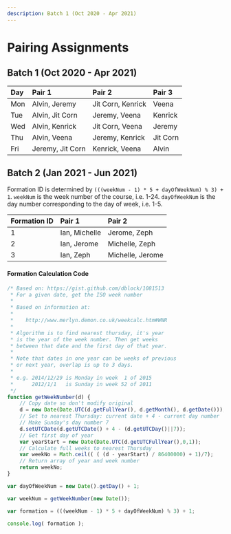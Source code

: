 ```yaml
---
description: Batch 1 (Oct 2020 - Apr 2021)
---
```


# Pairing Assignments

## Batch 1 \(Oct 2020 - Apr 2021\)

| Day | Pair 1 | Pair 2 | Pair 3 |
| :--- | :--- | :--- | :--- |
| Mon | Alvin, Jeremy | Jit Corn, Kenrick | Veena |
| Tue | Alvin, Jit Corn | Jeremy, Veena | Kenrick |
| Wed | Alvin, Kenrick | Jit Corn, Veena | Jeremy |
| Thu | Alvin, Veena | Jeremy, Kenrick | Jit Corn |
| Fri | Jeremy, Jit Corn | Kenrick, Veena | Alvin |

## Batch 2 \(Jan 2021 - Jun 2021\)

Formation ID is determined by `(((weekNum - 1) * 5 + dayOfWeekNum) % 3) + 1`. `weekNum` is the week number of the course, i.e. 1-24. `dayOfWeekNum` is the day number corresponding to the day of week, i.e. 1-5.

| Formation ID | Pair 1 | Pair 2 |
| :--- | :--- | :--- |
| 1 | Ian, Michelle | Jerome, Zeph |
| 2 | Ian, Jerome | Michelle, Zeph |
| 3 | Ian, Zeph | Michelle, Jerome |

#### Formation Calculation Code

```javascript
/* Based on: https://gist.github.com/dblock/1081513
 * For a given date, get the ISO week number
 *
 * Based on information at:
 *
 *    http://www.merlyn.demon.co.uk/weekcalc.htm#WNR
 *
 * Algorithm is to find nearest thursday, it's year
 * is the year of the week number. Then get weeks
 * between that date and the first day of that year.
 *
 * Note that dates in one year can be weeks of previous
 * or next year, overlap is up to 3 days.
 *
 * e.g. 2014/12/29 is Monday in week  1 of 2015
 *      2012/1/1   is Sunday in week 52 of 2011
 */
function getWeekNumber(d) {
    // Copy date so don't modify original
    d = new Date(Date.UTC(d.getFullYear(), d.getMonth(), d.getDate()));
    // Set to nearest Thursday: current date + 4 - current day number
    // Make Sunday's day number 7
    d.setUTCDate(d.getUTCDate() + 4 - (d.getUTCDay()||7));
    // Get first day of year
    var yearStart = new Date(Date.UTC(d.getUTCFullYear(),0,1));
    // Calculate full weeks to nearest Thursday
    var weekNo = Math.ceil(( ( (d - yearStart) / 86400000) + 1)/7);
    // Return array of year and week number
    return weekNo;
}

var dayOfWeekNum = new Date().getDay() + 1;

var weekNum = getWeekNumber(new Date());

var formation = (((weekNum - 1) * 5 + dayOfWeekNum) % 3) + 1;

console.log( formation );
```

